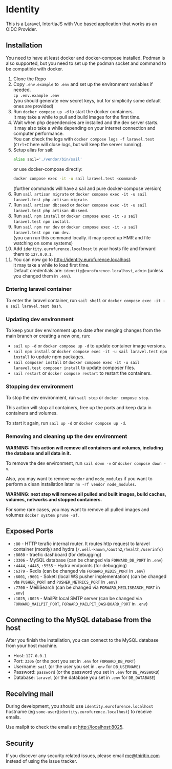 # Identity

This is a Laravel, IntertiaJS with Vue based application that works as an OIDC Provider.

## Installation

You need to have at least docker and docker-compose installed.
Podman is also supported, but you need to set up the podman socket and command to be compatible with docker.

1. Clone the Repo
2. Copy `.env.example` to `.env` and set up the environment variables if needed.  
   `cp .env.example .env`  
   (you should generate new secret keys, but for simplicity some default ones are provided)
3. Run `docker compose up -d` to start the docker containers.  
   It may take a while to pull and build images for the first time.
4. Wait when php dependencies are installed and the dev server starts.  
   It may also take a while depending on your internet connection and computer performance.    
   You can check the logs with `docker compose logs -f laravel.test`
   (`Ctrl+C` here will close logs, but will keep the server running).
5. Setup alias for sail:
   ```bash
   alias sail='./vendor/bin/sail'
   ```
   or use docker-compose directly:
   ```bash
   docker compose exec -it -u sail laravel.test <command>
   ```
   (further commands will have a sail and pure docker-compose version)
6. Run `sail artisan migrate` or `docker compose exec -it -u sail laravel.test php artisan migrate`.
7. Run `sail artisan db:seed` or `docker compose exec -it -u sail laravel.test php artisan db:seed`.
8. Run `sail npm install` or `docker compose exec -it -u sail laravel.test npm install`.
9. Run `sail npm run dev` or `docker compose exec -it -u sail laravel.test npm run dev`.  
   (you can run this command locally. it may speed up HMR and file watching on some systems)
10. Add `identity.eurofurence.localhost` to your hosts file and forward them to `127.0.0.1`.
11. You can now go to http://identity.eurofurence.localhost.    
    it may take a while to load first time.  
    Default credentials are: `identity@eurofurence.localhost`, `admin` (unless you changed them in `.env`).

### Entering laravel container

To enter the laravel container, run `sail shell` or `docker compose exec -it -u sail laravel.test bash`.

### Updating dev environment

To keep your dev environment up to date after merging changes from the main branch or creating a new one, run:

* `sail up -d` or `docker compose up -d` to update container image versions.
* `sail npm install` or `docker compose exec -it -u sail laravel.test npm install` to update npm packages.
* `sail composer install` or `docker compose exec -it -u sail laravel.test composer install` to update composer files.
* `sail restart` or `docker compose restart` to restart the containers.

### Stopping dev environment

To stop the dev environment, run `sail stop` or `docker compose stop`.

This action will stop all containers, free up the ports and keep data in containers and volumes.

To start it again, run `sail up -d` or `docker compose up -d`.

### Removing and cleaning up the dev environment

**WARNING: This action will remove all containers and volumes, including the database and all data in it.**

To remove the dev environment, run `sail down -v` or `docker compose down -v`.

Also, you may want to remove `vendor` and `node_modules` if you want to perform
a clean installation later `rm -rf vendor node_modules`.

**WARNING: next step will remove all pulled and built images, build caches, volumes, networks and stopped containers.**

For some rare cases, you may want to remove all pulled images and volumes `docker system prune -af`.

## Exposed Ports

* `:80` - HTTP terafic internal router. It routes http request to laravel container (mostly)
  and hydra (`/.well-known`,`/oauth2`,`/health`,`/userinfo`)
* `:8080` - traefic dashboard (for debugging)
* `:3306` - MySQL database (can be changed via `FORWARD_DB_PORT` in `.env`)
* `:4444`, `:4445`, `:5555` - Hydra endpoints (for debugging)
* `:6379` - Redis (can be changed via `FORWARD_REDIS_PORT` in `.env`)
* `:6001`, `:9601` - Soketi (local WS pusher implementation)
  (can be changed via `PUSHER_PORT` and `PUSHER_METRICS_PORT` in `.env`)
* `:7700` - MeiliSearch (can be changed via `FORWARD_MEILISEARCH_PORT` in `.env`)
* `:1025`, `:8025` - MailPit local SMTP server
  (can be changed via `FORWARD_MAILPIT_PORT`, `FORWARD_MAILPIT_DASHBOARD_PORT` in `.env`)

## Connecting to the MySQL database from the host

After you finish the installation, you can connect to the MySQL database from your host machine.

* Host: `127.0.0.1`
* Port: `3306` (or the port you set in `.env` for `FORWARD_DB_PORT`)
* Username: `sail` (or the user you set in `.env` for `DB_USERNAME`)
* Password: `password` (or the password you set in `.env` for `DB_PASSWORD`)
* Database: `laravel` (or the database you set in `.env` for `DB_DATABASE`)

## Receiving mail

During development, you should use `identity.eurofurence.localhost` hostname
(eg `some-user@identity.eurofurence.localhost`) to receive emails.

Use mailpit to check the emails at [http://localhost:8025](http://localhost:8025).

## Security

If you discover any security related issues, please email me@thiritin.com instead of using the issue tracker.
